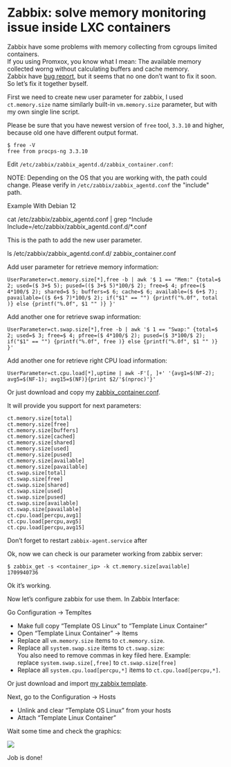 # Zabbix: solve memory monitoring issue inside LXC containers

Zabbix have some problems with memory collecting from cgroups limited
containers.<br> If you using Promxox, you know what I mean: The available memory
collected worng without calculating buffers and cache memory.<br> Zabbix have
[bug
report]([https://support.zabbix.com/browse/ZBX-12164](https://support.zabbix.com/browse/ZBX-12164)),
but it seems that no one don’t want to fix it soon.<br> So let’s fix it together
byself.

First we need to create new user parameter for zabbix, I used `ct.memory.size`
name similarly built-in `vm.memory.size` parameter, but with my own single line
script.

Please be sure that you have newest version of `free` tool, `3.3.10` and higher,
because old one have different output format.

    $ free -V
    free from procps-ng 3.3.10

Edit `/etc/zabbix/zabbix_agentd.d/zabbix_container.conf`:

NOTE: Depending on the OS that you are working with, the path could change.
Please verify in `/etc/zabbix/zabbix_agentd.conf` the "include" path.

Example With Debian 12

  cat /etc/zabbix/zabbix_agentd.conf | grep ^Include
  Include=/etc/zabbix/zabbix_agentd.conf.d/*.conf

This is the path to add the new user parameter. 

  ls /etc/zabbix/zabbix_agentd.conf.d/
  zabbix_container.conf

Add user parameter for retrieve memory information:

    UserParameter=ct.memory.size[*],free -b | awk '$ 1 == "Mem:" {total=$ 2; used=($ 3+$ 5); pused=(($ 3+$ 5)*100/$ 2); free=$ 4; pfree=($ 4*100/$ 2); shared=$ 5; buffers=$ 6; cache=$ 6; available=($ 6+$ 7); pavailable=(($ 6+$ 7)*100/$ 2); if("$1" == "") {printf("%.0f", total )} else {printf("%.0f", $1 "" )} }'

Add another one for retrieve swap information:

    UserParameter=ct.swap.size[*],free -b | awk '$ 1 == "Swap:" {total=$ 2; used=$ 3; free=$ 4; pfree=($ 4*100/$ 2); pused=($ 3*100/$ 2); if("$1" == "") {printf("%.0f", free )} else {printf("%.0f", $1 "" )} }'

Add another one for retrieve right CPU load information:

    UserParameter=ct.cpu.load[*],uptime | awk -F'[, ]+' '{avg1=$(NF-2); avg5=$(NF-1); avg15=$(NF)}{print $2/'$(nproc)'}'

Or just download and copy my [zabbix_container.conf](https://github.com/kvaps/zabbix-linux-container-template/blob/master/zabbix_container.conf).

It will provide you support for next parameters:

    ct.memory.size[total]
    ct.memory.size[free]
    ct.memory.size[buffers]
    ct.memory.size[cached]
    ct.memory.size[shared]
    ct.memory.size[used]
    ct.memory.size[pused]
    ct.memory.size[available]
    ct.memory.size[pavailable]
    ct.swap.size[total]
    ct.swap.size[free]
    ct.swap.size[shared]
    ct.swap.size[used]
    ct.swap.size[pused]
    ct.swap.size[available]
    ct.swap.size[pavailable]
    ct.cpu.load[percpu,avg1]
    ct.cpu.load[percpu,avg5]
    ct.cpu.load[percpu,avg15]

Don’t forget to restart `zabbix-agent.service` after

Ok, now we can check is our parameter working from zabbix server:

    $ zabbix_get -s <container_ip> -k ct.memory.size[available]
    1709940736

Ok it’s working.

Now let’s configure zabbix for use them. In Zabbix Interface:

Go Configuration → Templtes

* Make full copy “Template OS Linux” to “Template Linux Container”
* Open “Template Linux Container” → Items
* Replace all `vm.memory.size` items to `ct.memory.size`.
* Replace all `system.swap.size` items to `ct.swap.size`:<br> You also need to
remove commas in key filed here. Example:<br> replace `system.swap.size[,free]`
to `ct.swap.size[free]`
* Replace all `system.cpu.load[percpu,*]` items to `ct.cpu.load[percpu,*]`.

Or just download and import [my zabbix template](https://github.com/kvaps/zabbix-linux-container-template/blob/master/zbx_linux_container_template.xml).

Next, go to the Configuration → Hosts

* Unlink and clear “Template OS Linux” from your hosts
* Attach “Template Linux Container”

Wait some time and check the graphics:

![](https://cdn-images-1.medium.com/max/1000/1*SEX-o7e65BWT1G98qLNnHg.png)

Job is done!
